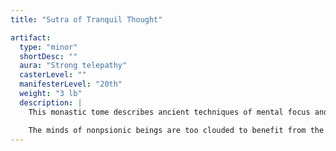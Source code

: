 ```yaml
---
title: "Sutra of Tranquil Thought"

artifact:
  type: "minor"
  shortDesc: ""
  aura: "Strong telepathy"
  casterLevel: ""
  manifesterLevel: "20th"
  weight: "3 lb"
  description: |
    This monastic tome describes ancient techniques of mental focus and is highly prized by psionic practitioners. If a psionic character who is not evil studies the work during one week of solitary contemplation, he gains 17 bonus power points and experience points sufficient to place him halfway into the next level of experience. Those who use their powers for evil are punished for their impertinence, losing {% die_roll 5 6 0 %} &times; 1,000 XP for defiling the book. In addition, an evil reader must make an immediate DC 15 Will save or become permanently _confused_ as if affected by the {% spell_link insanity %} power. Only _psychic chirurgery_ or similarly extreme measures can restore sanity.

    The minds of nonpsionic beings are too clouded to benefit from the secrets of this book. To anyone without psionic aptitude, the book's pages appear to contain nothing but elaborate patterns and drawings of mysterious beings. Once it is read, the book vanishes into the Astral Plane to an unknown destination. Even if it is found again, the same character cannot benefit twice from perusing its contents.
---
```

